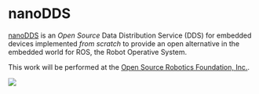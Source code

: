 nanoDDS
===============

[nanoDDS](https://github.com/vmayoral/nanoDDS) is an _Open Source_ Data Distribution Service (DDS) for embedded devices implemented _from scratch_ to provide an open alternative in the embedded world for ROS, the Robot Operative System.

This work will be performed at the [Open Source Robotics Foundation, Inc.](http://osrfoundation.org/).

![](http://osrfoundation.org/assets/images/osrf_masthead.png)

